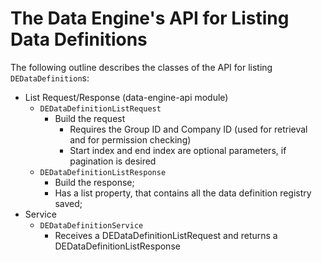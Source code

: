 # The Data Engine's API for Listing Data Definitions

The following outline describes the classes of the API for listing
`DEDataDefinition`s:

- List Request/Response (data-engine-api module)
    - `DEDataDefinitionListRequest`
        - Build the request
            - Requires the Group ID and Company ID (used for retrieval and for permission checking)
            - Start index and end index are optional parameters, if pagination is desired
    - `DEDataDefinitionListResponse`
        - Build the response;
        - Has a list property, that contains all the data definition registry saved;
- Service
    - `DEDataDefinitionService`
        - Receives a DEDataDefinitionListRequest and returns a DEDataDefinitionListResponse
